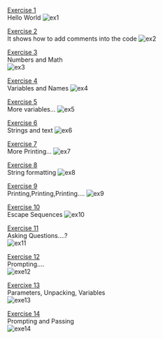 [Exercise 1](https://github.com/MathiSurya/Ruby/blob/main/Exercises/ex1.rb)  
Hello World
![ex1](https://user-images.githubusercontent.com/28948551/105454030-4319f300-5ca7-11eb-99fd-6f0f4affec85.PNG)

[Exercise 2](https://github.com/MathiSurya/Ruby/blob/main/Exercises/ex2.rb)  
It shows how to add comments into the code
![ex2](https://user-images.githubusercontent.com/28948551/105458125-f7b71300-5cad-11eb-9717-9965a95e1d0a.png)

[Exercise 3](https://github.com/MathiSurya/Ruby/blob/main/Exercises/ex3.rb)  
Numbers and Math  
![ex3](https://user-images.githubusercontent.com/28948551/105468063-87fc5480-5cbc-11eb-8d9c-1651e14b4d60.PNG)

[Exercise 4](https://github.com/MathiSurya/Ruby/blob/main/Exercises/ex4.rb)  
Variables and Names
![ex4](https://user-images.githubusercontent.com/28948551/105569949-18de3900-5d6c-11eb-85d5-79da327ec493.PNG)

[Exercise 5](https://github.com/MathiSurya/Ruby/blob/main/Exercises/ex5.rb)   
More variables...
![ex5](https://user-images.githubusercontent.com/28948551/105571327-25b35a80-5d75-11eb-85fc-b08f24200063.PNG)
 
[Exercise 6](https://github.com/MathiSurya/Ruby/blob/main/Exercises/ex6.rb)  
Strings and text
![ex6](https://user-images.githubusercontent.com/28948551/105573116-539e9c00-5d81-11eb-93f2-8960262b0df7.PNG)

[Exercise 7](https://github.com/MathiSurya/Ruby/blob/main/Exercises/ex7.rb)   
More Printing...
![ex7](https://user-images.githubusercontent.com/28948551/105573762-e04b5900-5d85-11eb-9864-f14d96c52e76.PNG)

[Exercise 8](https://github.com/MathiSurya/Ruby/blob/main/Exercises/ex8.rb)   
String formatting
![ex8](https://user-images.githubusercontent.com/28948551/105630788-19142c80-5e71-11eb-902e-f0cc8c4bf111.PNG)

[Exercise 9](https://github.com/MathiSurya/Ruby/blob/main/Exercises/ex9.rb)   
Printing,Printing,Printing....
![ex9](https://user-images.githubusercontent.com/28948551/105951235-b94a9b00-6095-11eb-95c1-5634332ad10b.PNG)

[Exercise 10](https://github.com/MathiSurya/Ruby/blob/main/Exercises/exe10.rb)  
Escape Sequences
![ex10](https://user-images.githubusercontent.com/28948551/105960701-9a530580-60a3-11eb-8d5e-b681f9662c22.PNG)

[Exercise 11](https://github.com/MathiSurya/Ruby/blob/main/Exercises/exe11.rb)   
Asking Questions....?    
![ex11](https://user-images.githubusercontent.com/28948551/106026658-1a9f5800-60f0-11eb-8071-a46293fadc9b.PNG)

[Exercise 12](https://github.com/MathiSurya/Ruby/blob/main/Exercises/exe12.rb)     
Prompting....       
![exe12](https://user-images.githubusercontent.com/28948551/106032982-2a6e6a80-60f7-11eb-8cc2-ebc1d72e8657.PNG)

[Exercixe 13](https://github.com/MathiSurya/Ruby/blob/main/Exercises/exe13.rb)   
Parameters, Unpacking, Variables     
![exe13](https://user-images.githubusercontent.com/28948551/106099881-68a07400-6161-11eb-9c85-ee4a63b56b85.PNG)

[Exercise 14](https://github.com/MathiSurya/Ruby/blob/main/Exercises/exe14.rb)   
Prompting and Passing     
![exe14](https://user-images.githubusercontent.com/28948551/106596437-04274f80-657b-11eb-8f90-d65d7fc5c8ea.PNG)

















